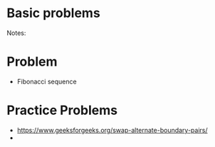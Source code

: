 # Basic problems

Notes:

# Problem

- Fibonacci sequence

# Practice Problems

- https://www.geeksforgeeks.org/swap-alternate-boundary-pairs/
-
